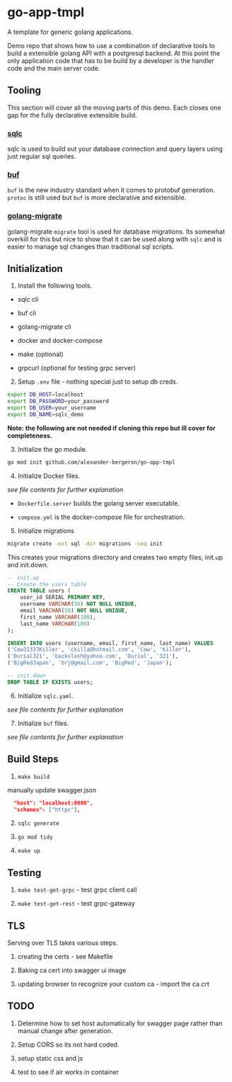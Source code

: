 # go-app-tmpl
A template for generic golang applications.

Demo repo that shows how to use a combination of declarative tools to build a extensible golang API with a postgresql backend. At this point the only application code that has to be build by a developer is the handler code and the main server code.

## Tooling

This section will cover all the moving parts of this demo. Each closes one gap for the fully declarative extensible build.

### [sqlc]("https://sqlc.dev/")

sqlc is used to build out your database connection and query layers using just regular sql queries. 

### [buf]("https://github.com/bufbuild/buf")

`buf` is the new industry standard when it comes to protobuf generation. `protoc` is still used but `buf` is more declarative and extensible.

### [golang-migrate]("https://github.com/golang-migrate/migrate")

golang-migrate `migrate` tool is used for database migrations. Its somewhat overkill for this but nice to show that it can be used along with `sqlc` and is easier to manage sql changes than traditional sql scripts.

## Initialization

1. Install the following tools.

- sqlc cli

- buf cli

- golang-migrate cli

- docker and docker-compose

- make (optional)

- grpcurl (optional for testing grpc server)

2. Setup `.env` file - nothing special just to setup db creds.

```bash
export DB_HOST=localhost
export DB_PASSWORD=your_password
export DB_USER=your_username
export DB_NAME=sqlc_demo
```

**Note: the following are not needed if cloning this repo but ill cover for completeness.**

3. Initialize the go module.

```bash
go mod init github.com/alexander-bergeron/go-app-tmpl
```

4. Initialize Docker files. 

_see file contents for further explanation_

- `Dockerfile.server` builds the golang server executable.

- `compose.yml` is the docker-compose file for orchestration.

5. Initialize migrations

```bash
migrate create -ext sql -dir migrations -seq init
```

This creates your migrations directory and creates two empty files, init.up and init.down.

```sql
-- init.up
-- Create the users table
CREATE TABLE users (
    user_id SERIAL PRIMARY KEY,
    username VARCHAR(50) NOT NULL UNIQUE,
    email VARCHAR(50) NOT NULL UNIQUE,
    first_name VARCHAR(100),
    last_name VARCHAR(100)
);

INSERT INTO users (username, email, first_name, last_name) VALUES
('Cow31337Killer', 'ckilla@hotmail.com', 'Cow', 'Killer'),
('Durial321', 'backslash@yahoo.com', 'Durial', '321'),
('BigRedJapan', 'brj@gmail.com', 'BigRed', 'Japan');
```

```sql
-- init.down
DROP TABLE IF EXISTS users;
```

6. Initialize `sqlc.yaml`.

_see file contents for further explanation_

7. Initialize `buf` files.

_see file contents for further explanation_

## Build Steps

1. `make build`

manually update swagger.json

```json
  "host": "localhost:8080",
  "schemes": ["https"],
```

2. `sqlc generate`

3. `go mod tidy`

4. `make up`

## Testing

1. `make test-get-grpc` - test grpc client call

2. `make test-get-rest` - test grpc-gateway

## TLS

Serving over TLS takes various steps.

1. creating the certs - see Makefile

2. Baking ca cert into swagger ui image

3. updating browser to recognize your custom ca - import the ca.crt

## TODO

1. Determine how to set host automatically for swagger page rather than manual change after generation.

2. Setup CORS so its not hard coded.

3. setup static css and js

4. test to see if air works in container
